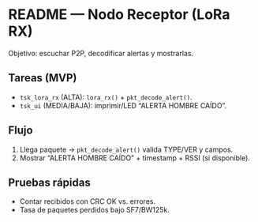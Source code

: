 # README — Nodo Receptor (LoRa RX)

Objetivo: escuchar P2P, decodificar alertas y mostrarlas.

## Tareas (MVP)
- `tsk_lora_rx` (ALTA): `lora_rx()` + `pkt_decode_alert()`.
- `tsk_ui` (MEDIA/BAJA): imprimir/LED “ALERTA HOMBRE CAÍDO”.

## Flujo
1) Llega paquete → `pkt_decode_alert()` valida TYPE/VER y campos.
2) Mostrar “ALERTA HOMBRE CAÍDO” + timestamp + RSSI (si disponible).

## Pruebas rápidas
- Contar recibidos con CRC OK vs. errores.
- Tasa de paquetes perdidos bajo SF7/BW125k.

